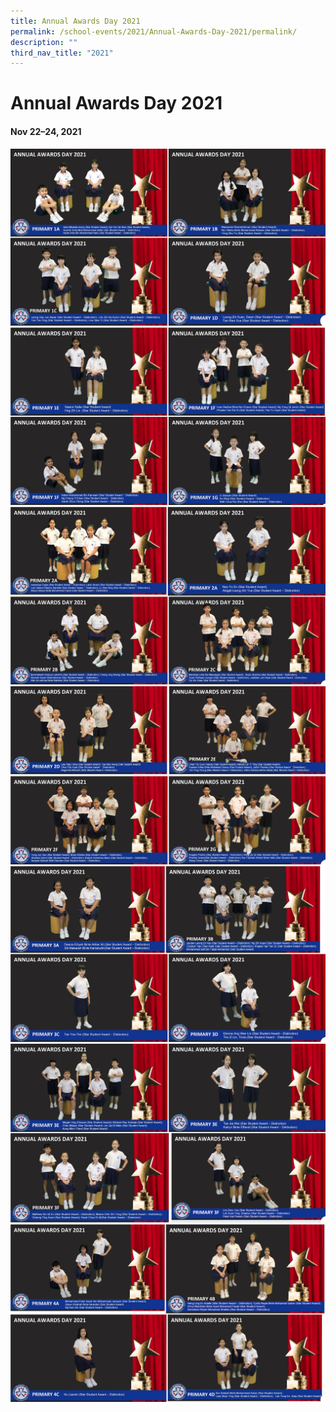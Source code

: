 ```yaml
---
title: Annual Awards Day 2021
permalink: /school-events/2021/Annual-Awards-Day-2021/permalink/
description: ""
third_nav_title: "2021"
---
```

# Annual Awards Day 2021

#### Nov 22–24, 2021

![](/images/Annual%20Awards%20Day%202021.png)
![](/images/Annual%20Awards%20Day2.png)
![](/images/Annual%20Awards%20Day3.png)
![](/images/Annual%20Awards%20Day4.png)
![](/images/Annual%20Awards%20Day5.png)
![](/images/Annual%20Awards%20Day6.png)
![](/images/Annual%20Awards%20Day7.png)